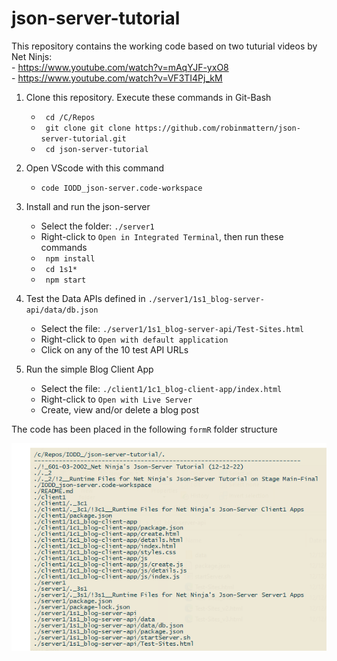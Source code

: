 # json-server-tutorial

This repository contains the working code based on two tuturial videos by Net Ninjs:   
     - https://www.youtube.com/watch?v=mAqYJF-yxO8   
     - https://www.youtube.com/watch?v=VF3TI4Pj_kM

  1. Clone this repository. Execute these commands in Git-Bash   
     - ` cd /C/Repos`
     - ` git clone git clone https://github.com/robinmattern/json-server-tutorial.git` 
     - ` cd json-server-tutorial` <p>
  
  2. Open VScode with this command    
     - `code IODD_json-server.code-workspace` <p>

  3. Install and run the json-server
     - Select the folder: `./server1` 
     - Right-click to `Open in Integrated Terminal`, then run these commands    
     - ` npm install` 
     - ` cd 1s1*`    
     - ` npm start` <p>
    
  4. Test the Data APIs defined in `./server1/1s1_blog-server-api/data/db.json`     
     - Select the file: `./server1/1s1_blog-server-api/Test-Sites.html`   
     - Right-click to `Open with default application`
     - Click on any of the 10 test API URLs   <p>    
    
  5. Run the simple Blog Client App     
     - Select the file: `./client1/1c1_blog-client-app/index.html`
     - Right-click to `Open with Live Server`
     - Create, view and/or delete a blog post  

The code has been placed in the following `formR` folder structure

  ![filelist](._2/!2__Runtime%20Files%20for%20Net%20Ninja's%20Json-Server%20Tutorial/fr21212.04_Json-Tutorial_filelist.png)
    